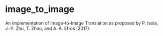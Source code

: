 # image_to_image
An implementation of Image-to-Image Translation as proposed by P. Isola, J.-Y. Zhu, T. Zhou, and A. A. Efros (2017).
